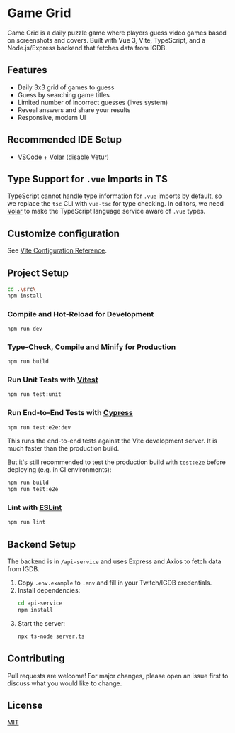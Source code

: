 # Game Grid

Game Grid is a daily puzzle game where players guess video games based on screenshots and covers. Built with Vue 3, Vite, TypeScript, and a Node.js/Express backend that fetches data from IGDB.

## Features

- Daily 3x3 grid of games to guess
- Guess by searching game titles
- Limited number of incorrect guesses (lives system)
- Reveal answers and share your results
- Responsive, modern UI

## Recommended IDE Setup

- [VSCode](https://code.visualstudio.com/) + [Volar](https://marketplace.visualstudio.com/items?itemName=Vue.volar) (disable Vetur)

## Type Support for `.vue` Imports in TS

TypeScript cannot handle type information for `.vue` imports by default, so we replace the `tsc` CLI with `vue-tsc` for type checking. In editors, we need [Volar](https://marketplace.visualstudio.com/items?itemName=Vue.volar) to make the TypeScript language service aware of `.vue` types.

## Customize configuration

See [Vite Configuration Reference](https://vite.dev/config/).

## Project Setup

```sh
cd .\src\
npm install
```

### Compile and Hot-Reload for Development

```sh
npm run dev
```

### Type-Check, Compile and Minify for Production

```sh
npm run build
```

### Run Unit Tests with [Vitest](https://vitest.dev/)

```sh
npm run test:unit
```

### Run End-to-End Tests with [Cypress](https://www.cypress.io/)

```sh
npm run test:e2e:dev
```

This runs the end-to-end tests against the Vite development server.
It is much faster than the production build.

But it's still recommended to test the production build with `test:e2e` before deploying (e.g. in CI environments):

```sh
npm run build
npm run test:e2e
```

### Lint with [ESLint](https://eslint.org/)

```sh
npm run lint
```

## Backend Setup

The backend is in `/api-service` and uses Express and Axios to fetch data from IGDB.

1. Copy `.env.example` to `.env` and fill in your Twitch/IGDB credentials.
2. Install dependencies:
   ```sh
   cd api-service
   npm install
   ```
3. Start the server:
   ```sh
   npx ts-node server.ts
   ```

## Contributing

Pull requests are welcome! For major changes, please open an issue first to discuss what you would like to change.

## License

[MIT](LICENSE)
